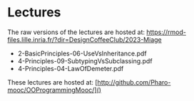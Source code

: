 # Lectures

The raw versions of the lectures are hosted at:  https://rmod-files.lille.inria.fr/?dir=DesignCoffeeClub/2023-Miage


- 2-BasicPrinciples-06-UseVsInheritance.pdf
- 4-Principles-09-SubtypingVsSubclassing.pdf
- 4-Principles-04-LawOfDemeter.pdf






These lectures are hosted at: 
	[http://github.com/Pharo-mooc/OOProgrammingMooc/]()
